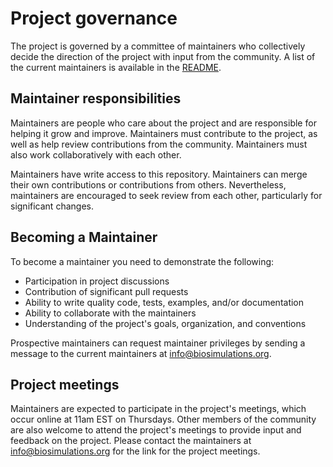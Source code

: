 # Project governance

The project is governed by a committee of maintainers who collectively decide the direction of the project with input from the community. A list of the current maintainers is available in the [README](/README.md).

## Maintainer responsibilities

Maintainers are people who care about the project and are responsible for helping it grow and improve. Maintainers must contribute to the project, as well as help review contributions from the community. Maintainers must also work collaboratively with each other.

Maintainers have write access to this repository. Maintainers can merge their own contributions or contributions from others. Nevertheless, maintainers are encouraged to seek review from each other, particularly for significant changes.

## Becoming a Maintainer

To become a maintainer you need to demonstrate the following:

* Participation in project discussions
* Contribution of significant pull requests
* Ability to write quality code, tests, examples, and/or documentation
* Ability to collaborate with the maintainers
* Understanding of the project's goals, organization, and conventions

Prospective maintainers can request maintainer privileges by sending a message to the current maintainers at info@biosimulations.org.

## Project meetings

Maintainers are expected to participate in the project's meetings, which occur online at 11am EST on Thursdays. Other members of the community are also welcome to attend the project's meetings to provide input and feedback on the project. Please contact the maintainers at info@biosimulations.org for the link for the project meetings.
